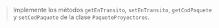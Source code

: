 
> Implemente los métodos `getEnTransito`,
> `setEnTransito`, `getCodPaquete` y `setCodPaquete` 
> de la clase `PaqueteProyectores`.